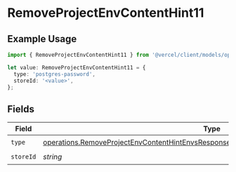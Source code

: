 # RemoveProjectEnvContentHint11

## Example Usage

```typescript
import { RemoveProjectEnvContentHint11 } from '@vercel/client/models/operations';

let value: RemoveProjectEnvContentHint11 = {
  type: 'postgres-password',
  storeId: '<value>',
};
```

## Fields

| Field     | Type                                                                                                                                                                                               | Required           | Description |
| --------- | -------------------------------------------------------------------------------------------------------------------------------------------------------------------------------------------------- | ------------------ | ----------- |
| `type`    | [operations.RemoveProjectEnvContentHintEnvsResponse200ApplicationJSONResponseBody111Type](../../models/operations/removeprojectenvcontenthintenvsresponse200applicationjsonresponsebody111type.md) | :heavy_check_mark: | N/A         |
| `storeId` | _string_                                                                                                                                                                                           | :heavy_check_mark: | N/A         |

